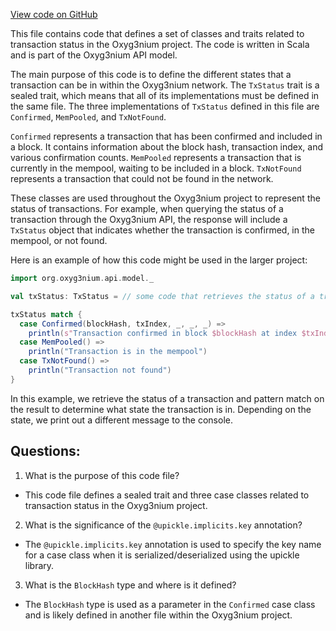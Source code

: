 [View code on GitHub](https://github.com/oxyg3nium/oxyg3nium/api/src/main/scala/org/oxyg3nium/api/model/TxStatus.scala)

This file contains code that defines a set of classes and traits related to transaction status in the Oxyg3nium project. The code is written in Scala and is part of the Oxyg3nium API model.

The main purpose of this code is to define the different states that a transaction can be in within the Oxyg3nium network. The `TxStatus` trait is a sealed trait, which means that all of its implementations must be defined in the same file. The three implementations of `TxStatus` defined in this file are `Confirmed`, `MemPooled`, and `TxNotFound`.

`Confirmed` represents a transaction that has been confirmed and included in a block. It contains information about the block hash, transaction index, and various confirmation counts. `MemPooled` represents a transaction that is currently in the mempool, waiting to be included in a block. `TxNotFound` represents a transaction that could not be found in the network.

These classes are used throughout the Oxyg3nium project to represent the status of transactions. For example, when querying the status of a transaction through the Oxyg3nium API, the response will include a `TxStatus` object that indicates whether the transaction is confirmed, in the mempool, or not found.

Here is an example of how this code might be used in the larger project:

```scala
import org.oxyg3nium.api.model._

val txStatus: TxStatus = // some code that retrieves the status of a transaction

txStatus match {
  case Confirmed(blockHash, txIndex, _, _, _) =>
    println(s"Transaction confirmed in block $blockHash at index $txIndex")
  case MemPooled() =>
    println("Transaction is in the mempool")
  case TxNotFound() =>
    println("Transaction not found")
}
```

In this example, we retrieve the status of a transaction and pattern match on the result to determine what state the transaction is in. Depending on the state, we print out a different message to the console.
## Questions: 
 1. What is the purpose of this code file?
- This code file defines a sealed trait and three case classes related to transaction status in the Oxyg3nium project.

2. What is the significance of the `@upickle.implicits.key` annotation?
- The `@upickle.implicits.key` annotation is used to specify the key name for a case class when it is serialized/deserialized using the upickle library.

3. What is the `BlockHash` type and where is it defined?
- The `BlockHash` type is used as a parameter in the `Confirmed` case class and is likely defined in another file within the Oxyg3nium project.